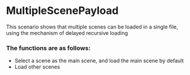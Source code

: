 # MultipleScenePayload

This scenario shows that multiple scenes can be loaded in a single file, using the mechanism of delayed recursive loading

### The functions are as follows:
- Select a scene as the main scene, and load the main scene by default
- Load other scenes